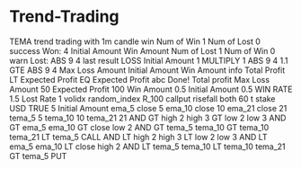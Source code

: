 # Trend-Trading
TEMA trend trading with 1m candle
<xml xmlns="http://www.w3.org/1999/xhtml" collection="false">
  <block type="after_purchase" id="?:TXa2cX:V#a%Iid!;+U" x="806" y="-46">
    <statement name="AFTERPURCHASE_STACK">
      <block type="controls_if" id="ul.VsfM?uTaN8sxZ^]u7">
        <mutation else="1"></mutation>
        <value name="IF0">
          <block type="contract_check_result" id="qb3=UY~78mIYk]cbMS94">
            <field name="CHECK_RESULT">win</field>
          </block>
        </value>
        <statement name="DO0">
          <block type="math_change" id="F6h3l`Vx+E[%dVC(IwYJ">
            <field name="VAR">Num of Win</field>
            <value name="DELTA">
              <shadow type="math_number" id="@)Cd4:c}Rpr]$fA!=G+e">
                <field name="NUM">1</field>
              </shadow>
            </value>
            <next>
              <block type="variables_set" id="=RTTwHY%Y`bU473w?b|Q">
                <field name="VAR">Num of Lost</field>
                <value name="VALUE">
                  <block type="math_number" id="TE@mGgDPEiKy4^D3zV{~">
                    <field name="NUM">0</field>
                  </block>
                </value>
                <next>
                  <block type="notify" id="F]$/?YiT86m_I{}+~3xb">
                    <field name="NOTIFICATION_TYPE">success</field>
                    <value name="MESSAGE">
                      <block type="text_join" id=":afMZ+O5y6pI##i?_8(A">
                        <mutation items="2"></mutation>
                        <value name="ADD0">
                          <block type="text" id="%L|{7gBz}(}95.ZtZ|5p">
                            <field name="TEXT">Won:</field>
                          </block>
                        </value>
                        <value name="ADD1">
                          <block type="read_details" id="(}viCx~Q-VdY7S5rSu:u">
                            <field name="DETAIL_INDEX">4</field>
                          </block>
                        </value>
                      </block>
                    </value>
                    <next>
                      <block type="variables_set" id="d-U;wl$Rybh?~?KE1=0D">
                        <field name="VAR">Initial Amount</field>
                        <value name="VALUE">
                          <block type="variables_get" id="~O()/Q,-5EbJPvY{SBor">
                            <field name="VAR">Win Amount</field>
                          </block>
                        </value>
                      </block>
                    </next>
                  </block>
                </next>
              </block>
            </next>
          </block>
        </statement>
        <statement name="ELSE">
          <block type="math_change" id="44Ac;tCz(1TQMv/ziz7r">
            <field name="VAR">Num of Lost</field>
            <value name="DELTA">
              <shadow type="math_number" id="eUY3m?MR3Z5pxz]u;lM0">
                <field name="NUM">1</field>
              </shadow>
            </value>
            <next>
              <block type="variables_set" id="swnS=1fxQ,AWfEh0{,Fh">
                <field name="VAR">Num of Win</field>
                <value name="VALUE">
                  <block type="math_number" id="+tajp+14#6yd*{R/I$xQ">
                    <field name="NUM">0</field>
                  </block>
                </value>
                <next>
                  <block type="notify" id="Z/Ofyk^X.[+yF#2X^O@%">
                    <field name="NOTIFICATION_TYPE">warn</field>
                    <value name="MESSAGE">
                      <block type="text_join" id="4S~L4@gH2R}}0{d6YzQR">
                        <mutation items="2"></mutation>
                        <value name="ADD0">
                          <block type="text" id="=x(V.YD#EXb!3q6cr(2/">
                            <field name="TEXT">Lost:</field>
                          </block>
                        </value>
                        <value name="ADD1">
                          <block type="math_single" id="|2NJ^Kf:H[rr59UuwOz`">
                            <field name="OP">ABS</field>
                            <value name="NUM">
                              <shadow type="math_number" id="soB[)@Ez!AUWj@pNv?dU">
                                <field name="NUM">9</field>
                              </shadow>
                              <block type="read_details" id="NB_fXB_QNrrDsU++q26|">
                                <field name="DETAIL_INDEX">4</field>
                              </block>
                            </value>
                          </block>
                        </value>
                      </block>
                    </value>
                    <next>
                      <block type="variables_set" id="^[yUda[S5,DprWu2IHbi">
                        <field name="VAR">last result</field>
                        <value name="VALUE">
                          <block type="text" id="CwP?%]ygL2-aYO;j#)Y^">
                            <field name="TEXT">LOSS</field>
                          </block>
                        </value>
                        <next>
                          <block type="math_change" id="K@ow/j9Dhypt]H~q!D|z">
                            <field name="VAR">Initial Amount</field>
                            <value name="DELTA">
                              <shadow type="math_number" id="fDQsAu}J;X*5KZ}N*^Wi">
                                <field name="NUM">1</field>
                              </shadow>
                              <block type="math_arithmetic" id="fA(Kq_WTB?:2^i3{N5Mv">
                                <field name="OP">MULTIPLY</field>
                                <value name="A">
                                  <shadow type="math_number" id="0(byU7?srIIA}1*GbDm[">
                                    <field name="NUM">1</field>
                                  </shadow>
                                  <block type="math_single" id="*p3UW4yXtoh+c#2P/|{@">
                                    <field name="OP">ABS</field>
                                    <value name="NUM">
                                      <shadow type="math_number" id="6biP%{r..`vb([6_{#[r">
                                        <field name="NUM">9</field>
                                      </shadow>
                                      <block type="read_details" id="}(sQTz-9G:U,{bn!I2;k">
                                        <field name="DETAIL_INDEX">4</field>
                                      </block>
                                    </value>
                                  </block>
                                </value>
                                <value name="B">
                                  <shadow type="math_number" id="C9-,SOUICTigG3EuuA5p">
                                    <field name="NUM">1.1</field>
                                  </shadow>
                                </value>
                              </block>
                            </value>
                            <next>
                              <block type="controls_if" id="+p3T6yrD,=JI$Ldt?k[4">
                                <value name="IF0">
                                  <block type="logic_compare" id="RdMDF[f=@7~(n^w|rO+t">
                                    <field name="OP">GTE</field>
                                    <value name="A">
                                      <block type="math_single" id="U@Cz{e~!=TWP_JxpkpSa">
                                        <field name="OP">ABS</field>
                                        <value name="NUM">
                                          <shadow type="math_number" id="56J^(!%I.Fx2DkrGfm{q">
                                            <field name="NUM">9</field>
                                          </shadow>
                                          <block type="read_details" id="0T}rY_6(TVPgx7_~JHk7">
                                            <field name="DETAIL_INDEX">4</field>
                                          </block>
                                        </value>
                                      </block>
                                    </value>
                                    <value name="B">
                                      <block type="variables_get" id="(?8VPF=~Z_SzB8RLP)GL">
                                        <field name="VAR">Max Loss Amount</field>
                                      </block>
                                    </value>
                                  </block>
                                </value>
                                <statement name="DO0">
                                  <block type="variables_set" id=".k}C]e/^LKz0*(,60|b?">
                                    <field name="VAR">Initial Amount</field>
                                    <value name="VALUE">
                                      <block type="variables_get" id="9uFENU[q|.!g3{e,XR-E">
                                        <field name="VAR">Win Amount</field>
                                      </block>
                                    </value>
                                  </block>
                                </statement>
                              </block>
                            </next>
                          </block>
                        </next>
                      </block>
                    </next>
                  </block>
                </next>
              </block>
            </next>
          </block>
        </statement>
        <next>
          <block type="notify" id="zX2u$OqfR)F^/mVz+,8j">
            <field name="NOTIFICATION_TYPE">info</field>
            <value name="MESSAGE">
              <block type="text_join" id="P4)5|IVwJP=~/?)gsa:i">
                <mutation items="2"></mutation>
                <value name="ADD0">
                  <block type="text" id="Kee7lAK|Me}G$F%2sX!_">
                    <field name="TEXT">Total Profit</field>
                  </block>
                </value>
                <value name="ADD1">
                  <block type="total_profit" id="a)bE_w)x/F}=?wQ(8z1%"></block>
                </value>
              </block>
            </value>
            <next>
              <block type="controls_if" id="*T0du$?uTZJZ4D3E*9?s">
                <mutation elseif="1"></mutation>
                <value name="IF0">
                  <block type="logic_compare" id="D9bEjC8I~.vz_N9lH{T0">
                    <field name="OP">LT</field>
                    <value name="A">
                      <block type="total_profit" id="=eQm2XSw.rYyExEUXjVr"></block>
                    </value>
                    <value name="B">
                      <block type="variables_get" id="ig@yG0`jyxWH6QP!$R|z">
                        <field name="VAR">Expected Profit</field>
                      </block>
                    </value>
                  </block>
                </value>
                <statement name="DO0">
                  <block type="trade_again" id="4@JcI#uIDv~c(PPGio_`"></block>
                </statement>
                <value name="IF1">
                  <block type="logic_compare" id="09xbI)b?+bZ_($~oM`g0">
                    <field name="OP">EQ</field>
                    <value name="A">
                      <block type="total_profit" id="p0)!Pu);zW*:$OwI.GdH"></block>
                    </value>
                    <value name="B">
                      <block type="variables_get" id="KE^;=^{}E#+]0^1PG,$P">
                        <field name="VAR">Expected Profit</field>
                      </block>
                    </value>
                  </block>
                </value>
                <statement name="DO1">
                  <block type="text_print" id="kS:0E.8[k#l_,ofl;r5.">
                    <value name="TEXT">
                      <shadow type="text" id="eZUb-P^OKXwOD]NR4c~?">
                        <field name="TEXT">abc</field>
                      </shadow>
                      <block type="text_join" id="+Wa/G#bE=`+DK0;,_ZBN">
                        <mutation items="2"></mutation>
                        <value name="ADD0">
                          <block type="text" id="2_j]n=}b*JXgR/_Y1TA{">
                            <field name="TEXT">Done! Total profit</field>
                          </block>
                        </value>
                        <value name="ADD1">
                          <block type="total_profit" id="!NQxO^Z;IMww7*=pdEz2"></block>
                        </value>
                      </block>
                    </value>
                  </block>
                </statement>
              </block>
            </next>
          </block>
        </next>
      </block>
    </statement>
  </block>
  <block type="trade" id="h`5gLTr2-]4B1S~yWW:~" x="0" y="0">
    <statement name="SUBMARKET">
      <block type="variables_set" id="lp)!RJq:WEh8`tB6[$UO">
        <field name="VAR">Max Loss Amount</field>
        <value name="VALUE">
          <block type="math_number" id=",X!I8L{MDm2xu=Lj+w{A">
            <field name="NUM">50</field>
          </block>
        </value>
        <next>
          <block type="variables_set" id="kJpr5dD,/as9NNrghle8">
            <field name="VAR">Expected Profit</field>
            <value name="VALUE">
              <block type="math_number" id="sTW}1C?JANi#dfrM9etn">
                <field name="NUM">100</field>
              </block>
            </value>
            <next>
              <block type="variables_set" id="4(A4MV1{:lqz4u5NmTAh">
                <field name="VAR">Win Amount</field>
                <value name="VALUE">
                  <block type="math_number" id="Ck#U+#|]Up:;|*Ayl2VK">
                    <field name="NUM">0.5</field>
                  </block>
                </value>
                <next>
                  <block type="variables_set" id="C59z|1j4aGtzhs8t{wJN">
                    <field name="VAR">Initial Amount</field>
                    <value name="VALUE">
                      <block type="math_number" id="]QU.[)#-ngdst,IQQA4I">
                        <field name="NUM">0.5</field>
                      </block>
                    </value>
                    <next>
                      <block type="variables_set" id="5Ct#NHhJ36[nqLv=|3Hs">
                        <field name="VAR">WIN RATE</field>
                        <value name="VALUE">
                          <block type="math_number" id="ftlgLtzr[YZ,b,sf6.8Q">
                            <field name="NUM">1.5</field>
                          </block>
                        </value>
                        <next>
                          <block type="variables_set" id="ccxN6+;HOQIbwd-KHb#b">
                            <field name="VAR">Lost Rate</field>
                            <value name="VALUE">
                              <block type="math_number" id="QWMr)r3wEm72s}9u6C2l">
                                <field name="NUM">1</field>
                              </block>
                            </value>
                            <next>
                              <block type="market" id="JDTjhA[jS6Tho{Io5:K%">
                                <field name="MARKET_LIST">volidx</field>
                                <field name="SUBMARKET_LIST">random_index</field>
                                <field name="SYMBOL_LIST">R_100</field>
                                <field name="TRADETYPECAT_LIST">callput</field>
                                <field name="TRADETYPE_LIST">risefall</field>
                                <field name="TYPE_LIST">both</field>
                                <field name="CANDLEINTERVAL_LIST">60</field>
                                <field name="DURATIONTYPE_LIST">t</field>
                                <field name="PAYOUTTYPE_LIST">stake</field>
                                <field name="CURRENCY_LIST">USD</field>
                                <field name="RESTARTONERROR">TRUE</field>
                                <value name="DURATION">
                                  <block type="math_number" id="uYn`M-g?KTby)Bh,=aQb">
                                    <field name="NUM">5</field>
                                  </block>
                                </value>
                                <value name="AMOUNT">
                                  <block type="variables_get" id="H.m3eBXvRZjOTn7I6TUf">
                                    <field name="VAR">Initial Amount</field>
                                  </block>
                                </value>
                              </block>
                            </next>
                          </block>
                        </next>
                      </block>
                    </next>
                  </block>
                </next>
              </block>
            </next>
          </block>
        </next>
      </block>
    </statement>
  </block>
  <block type="before_purchase" id="b)rH..hM4k2wwH:.7gLG" x="-7" y="376">
    <statement name="BEFOREPURCHASE_STACK">
      <block type="variables_set" id="^75]Vx^7l$hT+7ij?]TJ">
        <field name="VAR">ema_5</field>
        <value name="VALUE">
          <block type="ema" id="d20nm{r%46KXy_79t6AR">
            <value name="INPUT">
              <block type="ohlc_values" id="zyRYG{Ze)kH}J}KXmpnj">
                <field name="OHLCFIELD_LIST">close</field>
              </block>
            </value>
            <value name="PERIOD">
              <block type="math_number" id="?9I0xT9sWNH?ngve,?Wb">
                <field name="NUM">5</field>
              </block>
            </value>
          </block>
        </value>
        <next>
          <block type="variables_set" id="_XE1tu.idcV8ZDOA]0ut">
            <field name="VAR">ema_10</field>
            <value name="VALUE">
              <block type="ema" id="1y{Gk:hg#;W*p`v4~Eu^">
                <value name="INPUT">
                  <block type="ohlc_values" id="+hYwkOkV!9H}K?LJ.6=)">
                    <field name="OHLCFIELD_LIST">close</field>
                  </block>
                </value>
                <value name="PERIOD">
                  <block type="math_number" id="~}Fp}Ut.-7J08/SEAK3U">
                    <field name="NUM">10</field>
                  </block>
                </value>
              </block>
            </value>
            <next>
              <block type="variables_set" id="b{`_#5FO$B$.%D,0YPL!">
                <field name="VAR">ema_21</field>
                <value name="VALUE">
                  <block type="ema" id=":e#lI-(YcAn*XAj|An*O">
                    <value name="INPUT">
                      <block type="ohlc_values" id="/{sJW_wzuw#~iDqUj;*m">
                        <field name="OHLCFIELD_LIST">close</field>
                      </block>
                    </value>
                    <value name="PERIOD">
                      <block type="math_number" id="jf4^%7NiMBckmC|)2fI$">
                        <field name="NUM">21</field>
                      </block>
                    </value>
                  </block>
                </value>
                <next>
                  <block type="variables_set" id=":qe37pG%XxplVVJ^(A2(">
                    <field name="VAR">tema_5</field>
                    <value name="VALUE">
                      <block type="ema" id="onLr:]z]7S__0G9=c[ss">
                        <value name="INPUT">
                          <block type="ticks" id=":cVJ?f^uqWqLjtGLC@tS"></block>
                        </value>
                        <value name="PERIOD">
                          <block type="math_number" id="u?C4Y@3N]RO/eX;~TaO0">
                            <field name="NUM">5</field>
                          </block>
                        </value>
                      </block>
                    </value>
                    <next>
                      <block type="variables_set" id="ld+MPE!CgzhYxG6f?b.X">
                        <field name="VAR">tema_10</field>
                        <value name="VALUE">
                          <block type="ema" id="fNz$hX`Ze;8*FBXD.R8h">
                            <value name="INPUT">
                              <block type="ticks" id="D;)$d6.Fl8]w1J}]9JD)"></block>
                            </value>
                            <value name="PERIOD">
                              <block type="math_number" id="@+HPYW7Wts%p6K(Ol*6-">
                                <field name="NUM">10</field>
                              </block>
                            </value>
                          </block>
                        </value>
                        <next>
                          <block type="variables_set" id="2dE?7Ge9XA-Yxgu,:Fnz">
                            <field name="VAR">tema_21</field>
                            <value name="VALUE">
                              <block type="ema" id="pI!5JpZ*$;BQ(lS~G`mV">
                                <value name="INPUT">
                                  <block type="ticks" id="P:9zZq6-u=agw-fP-f=Y"></block>
                                </value>
                                <value name="PERIOD">
                                  <block type="math_number" id="37i(!t5xQQK]D+Nc;VaG">
                                    <field name="NUM">21</field>
                                  </block>
                                </value>
                              </block>
                            </value>
                            <next>
                              <block type="controls_if" id="E#74dTsh%%;%q-3p|Ggd">
                                <value name="IF0">
                                  <block type="logic_operation" id="$g`K1vp$}?g;-OxFDU[v">
                                    <field name="OP">AND</field>
                                    <value name="A">
                                      <block type="logic_compare" id="?Qx^q8RJQm3O-0+tZc4C">
                                        <field name="OP">GT</field>
                                        <value name="A">
                                          <block type="read_ohlc" id="lLaOkwXCS-H,}Kv5@GYq">
                                            <field name="OHLCFIELD_LIST">high</field>
                                            <value name="CANDLEINDEX">
                                              <block type="math_number" id="G[^OBr0=y/`w]hF1nO(V">
                                                <field name="NUM">2</field>
                                              </block>
                                            </value>
                                          </block>
                                        </value>
                                        <value name="B">
                                          <block type="read_ohlc" id="(xE_|!WwChRboQxcP|?c">
                                            <field name="OHLCFIELD_LIST">high</field>
                                            <value name="CANDLEINDEX">
                                              <block type="math_number" id="t1M%H2.d5{~voqIu3)[=">
                                                <field name="NUM">3</field>
                                              </block>
                                            </value>
                                          </block>
                                        </value>
                                      </block>
                                    </value>
                                    <value name="B">
                                      <block type="logic_compare" id="rC5khU/:ZtK|(!9mEuqC">
                                        <field name="OP">GT</field>
                                        <value name="A">
                                          <block type="read_ohlc" id="ETk#fkM9Nd9CeuxK.$Ez">
                                            <field name="OHLCFIELD_LIST">low</field>
                                            <value name="CANDLEINDEX">
                                              <block type="math_number" id="MjZ1$Vd.L#v+8lSs)^RY">
                                                <field name="NUM">2</field>
                                              </block>
                                            </value>
                                          </block>
                                        </value>
                                        <value name="B">
                                          <block type="read_ohlc" id="yk,=s}!nCtdw];Lo@xM2">
                                            <field name="OHLCFIELD_LIST">low</field>
                                            <value name="CANDLEINDEX">
                                              <block type="math_number" id="4m-w!%4:|:3asrcq-pT:">
                                                <field name="NUM">3</field>
                                              </block>
                                            </value>
                                          </block>
                                        </value>
                                      </block>
                                    </value>
                                  </block>
                                </value>
                                <statement name="DO0">
                                  <block type="controls_if" id="+L0.Mmn=XigX_@,Y!o_]">
                                    <value name="IF0">
                                      <block type="logic_operation" id="sWGRB.wxGB{rda2|#!Lg">
                                        <field name="OP">AND</field>
                                        <value name="A">
                                          <block type="logic_compare" id="oLjrM.;Hn3(_$rVIFiF:">
                                            <field name="OP">GT</field>
                                            <value name="A">
                                              <block type="variables_get" id="YGc#gu`$p7.mH#zla^CV">
                                                <field name="VAR">ema_5</field>
                                              </block>
                                            </value>
                                            <value name="B">
                                              <block type="variables_get" id="VkH/GFm5;-jibmoC@a2h">
                                                <field name="VAR">ema_10</field>
                                              </block>
                                            </value>
                                          </block>
                                        </value>
                                        <value name="B">
                                          <block type="logic_compare" id="G?T|i{(BtzBgupZ0GI:O">
                                            <field name="OP">GT</field>
                                            <value name="A">
                                              <block type="read_ohlc" id="tOkeF%m.26)l~Wn]b-^:">
                                                <field name="OHLCFIELD_LIST">close</field>
                                              </block>
                                            </value>
                                            <value name="B">
                                              <block type="read_ohlc" id="I{3g}nJyd]hWH)`:Wdd_">
                                                <field name="OHLCFIELD_LIST">low</field>
                                                <value name="CANDLEINDEX">
                                                  <block type="math_number" id="NEfM@9JJs]OVK_/U6)3|">
                                                    <field name="NUM">2</field>
                                                  </block>
                                                </value>
                                              </block>
                                            </value>
                                          </block>
                                        </value>
                                      </block>
                                    </value>
                                    <statement name="DO0">
                                      <block type="controls_if" id="61x3u[hRqcYWzA~kHt/_">
                                        <value name="IF0">
                                          <block type="logic_operation" id="mAtQONuU/FE$1HP#GCUa">
                                            <field name="OP">AND</field>
                                            <value name="A">
                                              <block type="logic_compare" id="{-%+gl$MukOWY#kk_H:w">
                                                <field name="OP">GT</field>
                                                <value name="A">
                                                  <block type="variables_get" id=":$_Pj9usoH#(hhiKZiiD">
                                                    <field name="VAR">tema_5</field>
                                                  </block>
                                                </value>
                                                <value name="B">
                                                  <block type="variables_get" id="rpGbE~79LhW/[5-DLcge">
                                                    <field name="VAR">tema_10</field>
                                                  </block>
                                                </value>
                                              </block>
                                            </value>
                                            <value name="B">
                                              <block type="logic_compare" id="!DJE^M5#?cBJDdGfSUB?">
                                                <field name="OP">GT</field>
                                                <value name="A">
                                                  <block type="variables_get" id="+`W?44`v=tL|U|}yqd/{">
                                                    <field name="VAR">tema_10</field>
                                                  </block>
                                                </value>
                                                <value name="B">
                                                  <block type="variables_get" id="}SCmrAmZQ{ah5IyRC_G1">
                                                    <field name="VAR">tema_21</field>
                                                  </block>
                                                </value>
                                              </block>
                                            </value>
                                          </block>
                                        </value>
                                        <statement name="DO0">
                                          <block type="controls_if" id="t/Li.g:Tosm_^:WBI[Hj">
                                            <value name="IF0">
                                              <block type="logic_compare" id="q1y3`O1Vr-Y~1V3:)r^c">
                                                <field name="OP">LT</field>
                                                <value name="A">
                                                  <block type="tick" id="sK^*8mQWIdKL4:1QN_CK"></block>
                                                </value>
                                                <value name="B">
                                                  <block type="variables_get" id="dAG`0omFD-/COmGFm{[/">
                                                    <field name="VAR">tema_5</field>
                                                  </block>
                                                </value>
                                              </block>
                                            </value>
                                            <statement name="DO0">
                                              <block type="purchase" id=";I2|,??afq#)HEkF3]*u">
                                                <field name="PURCHASE_LIST">CALL</field>
                                              </block>
                                            </statement>
                                          </block>
                                        </statement>
                                      </block>
                                    </statement>
                                  </block>
                                </statement>
                                <next>
                                  <block type="controls_if" id="eYc,bEb:%!D5W`|%;V6T">
                                    <value name="IF0">
                                      <block type="logic_operation" id="e/+pc[`er|yy}cp_B3:!">
                                        <field name="OP">AND</field>
                                        <value name="A">
                                          <block type="logic_compare" id="dL!9Xpi1Tv1G6FQ(F`.N">
                                            <field name="OP">LT</field>
                                            <value name="A">
                                              <block type="read_ohlc" id="_%]ADQ8cR[:zK]{C`4[;">
                                                <field name="OHLCFIELD_LIST">high</field>
                                                <value name="CANDLEINDEX">
                                                  <block type="math_number" id="_~*|9sL=w3x/#?#Z5uUt">
                                                    <field name="NUM">2</field>
                                                  </block>
                                                </value>
                                              </block>
                                            </value>
                                            <value name="B">
                                              <block type="read_ohlc" id="?1}cpk80cVX+vt9jOv1]">
                                                <field name="OHLCFIELD_LIST">high</field>
                                                <value name="CANDLEINDEX">
                                                  <block type="math_number" id="d@hvsSpD^h5BbT$4oM+=">
                                                    <field name="NUM">3</field>
                                                  </block>
                                                </value>
                                              </block>
                                            </value>
                                          </block>
                                        </value>
                                        <value name="B">
                                          <block type="logic_compare" id="ZSzwH2KR?;LpvB3pOe83">
                                            <field name="OP">LT</field>
                                            <value name="A">
                                              <block type="read_ohlc" id="p(AFi{R++-Qwhh^NYN0M">
                                                <field name="OHLCFIELD_LIST">low</field>
                                                <value name="CANDLEINDEX">
                                                  <block type="math_number" id="b8^]fiEVFb61nva4UEMc">
                                                    <field name="NUM">2</field>
                                                  </block>
                                                </value>
                                              </block>
                                            </value>
                                            <value name="B">
                                              <block type="read_ohlc" id="n?V.`vDhO+8|{=;rm:ai">
                                                <field name="OHLCFIELD_LIST">low</field>
                                                <value name="CANDLEINDEX">
                                                  <block type="math_number" id="*lfNwFEl=01mVC-+#B7b">
                                                    <field name="NUM">3</field>
                                                  </block>
                                                </value>
                                              </block>
                                            </value>
                                          </block>
                                        </value>
                                      </block>
                                    </value>
                                    <statement name="DO0">
                                      <block type="controls_if" id="}o=BVNB0LTg~MyftH!Xb">
                                        <value name="IF0">
                                          <block type="logic_operation" id="NNnYZ)6rr!8sCT/!|Wms">
                                            <field name="OP">AND</field>
                                            <value name="A">
                                              <block type="logic_compare" id="OvWy!ddQil{?pfRh7Fy~">
                                                <field name="OP">LT</field>
                                                <value name="A">
                                                  <block type="variables_get" id="$EB$fJ;pckmj0YoFLcB/">
                                                    <field name="VAR">ema_5</field>
                                                  </block>
                                                </value>
                                                <value name="B">
                                                  <block type="variables_get" id="SQ@VS%M`t[sXBjUH,Zys">
                                                    <field name="VAR">ema_10</field>
                                                  </block>
                                                </value>
                                              </block>
                                            </value>
                                            <value name="B">
                                              <block type="logic_compare" id="t!;6AzfrUG$U2xCi(D#-">
                                                <field name="OP">LT</field>
                                                <value name="A">
                                                  <block type="read_ohlc" id="8%-;FMHxnm6}RcTd#1*`">
                                                    <field name="OHLCFIELD_LIST">close</field>
                                                  </block>
                                                </value>
                                                <value name="B">
                                                  <block type="read_ohlc" id="=DDc[M]+DN*{{UHKP=RH">
                                                    <field name="OHLCFIELD_LIST">high</field>
                                                    <value name="CANDLEINDEX">
                                                      <block type="math_number" id="+AwAw3lX2A=]g~L;E|D,">
                                                        <field name="NUM">2</field>
                                                      </block>
                                                    </value>
                                                  </block>
                                                </value>
                                              </block>
                                            </value>
                                          </block>
                                        </value>
                                        <statement name="DO0">
                                          <block type="controls_if" id=";zc^.r(;x]ZmS!|g.2au">
                                            <value name="IF0">
                                              <block type="logic_operation" id="c[6jh]}4V]a*HO8Y5WPa">
                                                <field name="OP">AND</field>
                                                <value name="A">
                                                  <block type="logic_compare" id="6^Vty;TV+nboQ$Bj!?DU">
                                                    <field name="OP">LT</field>
                                                    <value name="A">
                                                      <block type="variables_get" id="-rgi:kJfxfuMaOj:B81g">
                                                        <field name="VAR">tema_5</field>
                                                      </block>
                                                    </value>
                                                    <value name="B">
                                                      <block type="variables_get" id="xXc(THbTb`Q[,Z{MPb.9">
                                                        <field name="VAR">tema_10</field>
                                                      </block>
                                                    </value>
                                                  </block>
                                                </value>
                                                <value name="B">
                                                  <block type="logic_compare" id="++l~8]!VTp4tzGc]#%Hu">
                                                    <field name="OP">LT</field>
                                                    <value name="A">
                                                      <block type="variables_get" id="q%.V@d-R|,Vl@iqX|d|(">
                                                        <field name="VAR">tema_10</field>
                                                      </block>
                                                    </value>
                                                    <value name="B">
                                                      <block type="variables_get" id="K|?!{i@ApW8?[Q%34sdH">
                                                        <field name="VAR">tema_21</field>
                                                      </block>
                                                    </value>
                                                  </block>
                                                </value>
                                              </block>
                                            </value>
                                            <statement name="DO0">
                                              <block type="controls_if" id="nZr.b={U8]4I35}[YJ7`">
                                                <value name="IF0">
                                                  <block type="logic_compare" id="omuFE6NO+@l-wl#Lob*W">
                                                    <field name="OP">GT</field>
                                                    <value name="A">
                                                      <block type="tick" id="9SJ}=dY+yEN@4AF4]=#3"></block>
                                                    </value>
                                                    <value name="B">
                                                      <block type="variables_get" id="3J]u.lkgRSZh%;(@AM7o">
                                                        <field name="VAR">tema_5</field>
                                                      </block>
                                                    </value>
                                                  </block>
                                                </value>
                                                <statement name="DO0">
                                                  <block type="purchase" id="c?5CbM4+N?@?op6^rO{_">
                                                    <field name="PURCHASE_LIST">PUT</field>
                                                  </block>
                                                </statement>
                                              </block>
                                            </statement>
                                          </block>
                                        </statement>
                                      </block>
                                    </statement>
                                  </block>
                                </next>
                              </block>
                            </next>
                          </block>
                        </next>
                      </block>
                    </next>
                  </block>
                </next>
              </block>
            </next>
          </block>
        </next>
      </block>
    </statement>
  </block>
</xml>
